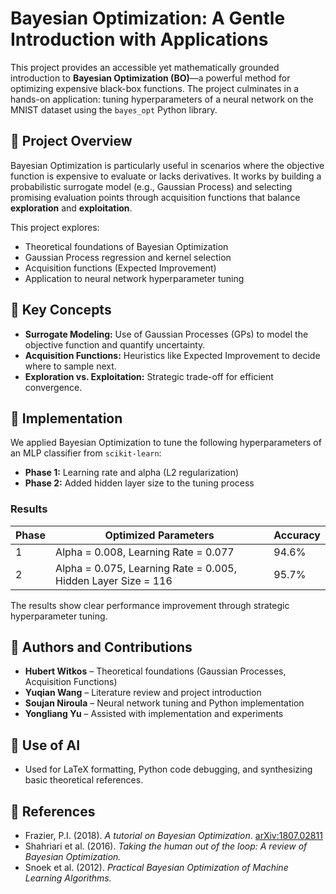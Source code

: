 # Bayesian Optimization: A Gentle Introduction with Applications

This project provides an accessible yet mathematically grounded introduction to **Bayesian Optimization (BO)**—a powerful method for optimizing expensive black-box functions. The project culminates in a hands-on application: tuning hyperparameters of a neural network on the MNIST dataset using the `bayes_opt` Python library.

## 📌 Project Overview

Bayesian Optimization is particularly useful in scenarios where the objective function is expensive to evaluate or lacks derivatives. It works by building a probabilistic surrogate model (e.g., Gaussian Process) and selecting promising evaluation points through acquisition functions that balance **exploration** and **exploitation**.

This project explores:
- Theoretical foundations of Bayesian Optimization
- Gaussian Process regression and kernel selection
- Acquisition functions (Expected Improvement)
- Application to neural network hyperparameter tuning

## 🧠 Key Concepts

- **Surrogate Modeling:** Use of Gaussian Processes (GPs) to model the objective function and quantify uncertainty.
- **Acquisition Functions:** Heuristics like Expected Improvement to decide where to sample next.
- **Exploration vs. Exploitation:** Strategic trade-off for efficient convergence.

## 🔧 Implementation

We applied Bayesian Optimization to tune the following hyperparameters of an MLP classifier from `scikit-learn`:
- **Phase 1:** Learning rate and alpha (L2 regularization)
- **Phase 2:** Added hidden layer size to the tuning process

### Results

| Phase | Optimized Parameters                                     | Accuracy |
|-------|----------------------------------------------------------|----------|
| 1     | Alpha = 0.008, Learning Rate = 0.077                     | 94.6%    |
| 2     | Alpha = 0.075, Learning Rate = 0.005, Hidden Layer Size = 116 | 95.7%    |

The results show clear performance improvement through strategic hyperparameter tuning.


## 🤝 Authors and Contributions

- **Hubert Witkos** – Theoretical foundations (Gaussian Processes, Acquisition Functions)
- **Yuqian Wang** – Literature review and project introduction
- **Soujan Niroula** – Neural network tuning and Python implementation
- **Yongliang Yu** – Assisted with implementation and experiments

## 🤖 Use of AI

- Used for LaTeX formatting, Python code debugging, and synthesizing basic theoretical references.

## 📘 References

- Frazier, P.I. (2018). *A tutorial on Bayesian Optimization*. [arXiv:1807.02811](https://arxiv.org/abs/1807.02811)  
- Shahriari et al. (2016). *Taking the human out of the loop: A review of Bayesian Optimization.*  
- Snoek et al. (2012). *Practical Bayesian Optimization of Machine Learning Algorithms.*


